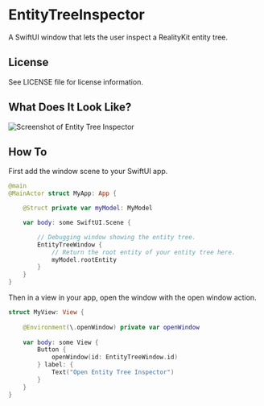 # EntityTreeInspector

A SwiftUI window that lets the user inspect a RealityKit entity tree.

## License

See LICENSE file for license information.

## What Does It Look Like?

![Screenshot of Entity Tree Inspector](https://github.com/apparata/EntityTreeInspector/assets/384210/906f0be1-d7bc-41e2-94bb-2f2ce8de9c5c)

## How To

First add the window scene to your SwiftUI app.

```swift
@main 
@MainActor struct MyApp: App {

    @Struct private var myModel: MyModel

    var body: some SwiftUI.Scene {

        // Debugging window showing the entity tree.
        EntityTreeWindow {
            // Return the root entity of your entity tree here.
            myModel.rootEntity
        }
    }
}
```

Then in a view in your app, open the window with the open window action.

```swift
struct MyView: View {
    
    @Environment(\.openWindow) private var openWindow
    
    var body: some View {
        Button {
            openWindow(id: EntityTreeWindow.id)
        } label: {
            Text("Open Entity Tree Inspector")
        }
    }
}
```
